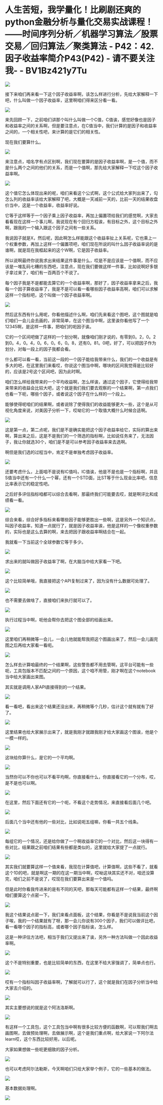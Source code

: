 # 人生苦短，我学量化！比刷剧还爽的python金融分析与量化交易实战课程！——时间序列分析／机器学习算法／股票交易／回归算法／聚类算法 - P42：42.因子收益率简介P43(P42) - 请不要关注我- - BV1Bz421y7Tu

![](img/8d3a129e8ccf20767ce29928cc5b427b_0.png)

接下来咱们再来看一下这个因子收益率啊，该怎么样进行分析，先给大家解释一下吧，什么叫做一个因子收益率，这里啊咱们得来区分看一看。



![](img/8d3a129e8ccf20767ce29928cc5b427b_2.png)

来先回顾一下，之前咱们讲那个叫什么叫做一个C值，C值诶，感觉好像也是因子和收益率之间的关系啊，但是要注意点，在C值当中，我们计算的是因子和收益率之间的，一个相关性吧，来计算的是它们的相关性。

现在我们要算什么。

![](img/8d3a129e8ccf20767ce29928cc5b427b_4.png)

来注意点，咱名字有点区别啊，我们现在要算的是因子收益率啊，是一个值，而不是什么两个之间的他们的关系，而是一个值啊，那先给大家解释一下哎这个因子收益率啊。



![](img/8d3a129e8ccf20767ce29928cc5b427b_6.png)

这个值它怎么体现出来的呢，咱们来看这个公式啊，这个公式给大家列出来了，勾怎么列的收益率该给大家解释了吧，大概是一天减前一天的，比前一天的结果收盘价当中，这是一个收益率，收益率好说。

它等于这样等于一个因子乘上因子收益率，再加上偏置项给我们的感觉啊，大家去看看现在这样一个事儿啊，我说现在有个回归方程诶，有目标之外，这个目标之外啊，跟我的一个输入跟这个因子之间有一些关系。

我说因子就是X，然后呢，因此啊怎么样能跟这个收益率扯上关系呢，它也乘上一个权重参数，再加上这样一个偏置项吧，咱们现在所说的叫什么因子收益率说的是谁啊，就是现在我框起来的这个W啊，它是因子收益率。

所以说啊最终你说我求出来结果这件事是什么，哎是不是应该是一个值啊，而不应该是一堆乱码七糟的东西吧，注意点，现在我们要做这样一件事，比如说啊好多银子拿过来了，咱们有一百两百个不说了。

每个因子我是不是都能去算它的一个收益率啊，那好了，因子收益率拿来之后，我每一个因子算收益率了，我是不是可以看一看哪些因子收益率高啊，咱们可以求解这样一个指标吧，这个叫做一个因子收益率啊。



![](img/8d3a129e8ccf20767ce29928cc5b427b_8.png)

然后这东西有什么用呢，你看他描述什么啊，咱们先来看这个图吧，这个图就是咱们咱们一会儿会去画的，非常简单，在这个图当中啊，这里诶你看他写了一个12345啊，是这样一件事，把咱们的呃因子诶。

它的一个区间吧做了这样的一个划分啊，就像咱们刚才说的，有零到0。2，0。2到0。4，0。4，0。6，0。6，0。8，还有0。81。0吧，好了，可以把因子作为划分，对每一段上的因子我都会看。

什么都可以看一看，当前这一段的一个因子能给我带来什么，我们的一个收益是有多大的吧，在这里我们来看哎，你说这个图当中啊，哪块的区间我觉得是比较好的，应该是2号这个区间吧，因为此时啊。

咱们怎么样给我带来的一个平均收益啊，怎么样诶，通过这个因子，它使得给我带来带来的收益会比较大吧，这个就是我们我们要去观察的一个结果啊，第一点我们也看一下呃，哪些个因子，或者说这个因子在什么样的一个段上。

能够使得呢咱们的结果啊，或者说除了使得我们的收益能够更大一些，这个是从可视化角度来说，对美因子分析一下，哎呦它的一个取值大概什么时候合适啊。



![](img/8d3a129e8ccf20767ce29928cc5b427b_10.png)

这是第一点，第二点呢，我们是不是确实能把这个因子收益率给它，实际的算出来啊，算出来之后，这是不是我们的一个筛选的指标啊，比如说任务来了，无法因子，我让你就选30个，咱们是不是可以参考因子收益率来去选啊。

啊但是我们选的过程当中，肯定不是单独考虑因子收益率。

![](img/8d3a129e8ccf20767ce29928cc5b427b_12.png)

还要考虑什么，上面咱不是说有IC值吗，IC值诶，他是不是也是一个指标啊，并且S值当中还有一个什么一个幂，还有一个STD面，比ST等于什么现金比率吧，信息比率表示它的稳定性吧。

之后好多评估指标咱都可以综合去看啊，那最终我们可能要去哎，就是啊评比和成绩看一看。

![](img/8d3a129e8ccf20767ce29928cc5b427b_14.png)

综合来看，综合好多指标来看哪些因子能够更胜出一些啊，这是另外一个知识点，叫因子收益率，知道一点就行了，就是因子收益率诶，他是这样的一个像权重参数的，实际也是这么去算的啊，来去把因子跟收益率啊结合在一起。

我就看一下当前这个全球参数它等于多少。

![](img/8d3a129e8ccf20767ce29928cc5b427b_16.png)

求出来的就叫做因子收益率了啊，在大脑当中给大家看一下吧。

![](img/8d3a129e8ccf20767ce29928cc5b427b_18.png)

这个比较简单哦，我直接把这个API复制过来了，因为没有什么数据可处理了。

![](img/8d3a129e8ccf20767ce29928cc5b427b_20.png)

也不需要去做啥了，直接咱们来执行就可以了。

![](img/8d3a129e8ccf20767ce29928cc5b427b_22.png)

执行过程当中啊，呃他会帮你去把这个图全部的给画出来。

![](img/8d3a129e8ccf20767ce29928cc5b427b_24.png)

这里咱们再稍微等一会儿，一会儿他就能帮我把这个图画出来了，然后一会儿画完图之后再给大家看一看呃。

![](img/8d3a129e8ccf20767ce29928cc5b427b_26.png)

怎么样去计算咱最终的一个结果啊，这些警告都不用去管啊，这平台可能有一些呃，工具包版本不匹配之间的一个原因，这个咱不用管，刚才啊在这个notebook当中给大家画出来图。

其实就是调用人家API直接得到的一个结果。

![](img/8d3a129e8ccf20767ce29928cc5b427b_28.png)

看一看吧，看出来这个结果还没出来，再稍微等个几秒，估计这个就有就有了好了。

![](img/8d3a129e8ccf20767ce29928cc5b427b_30.png)

这里结果也给大家展示出来了，就是我刚才就跟我刚才给大家画这个图诶，他是个一模一样的。

![](img/8d3a129e8ccf20767ce29928cc5b427b_32.png)

这块给你算什么，是它的一个平均啊。

![](img/8d3a129e8ccf20767ce29928cc5b427b_34.png)

当然你可以不你也可以不看平均啊，你直接看什么，你直接看它的一个分布，哎，是不是也可以啊。

![](img/8d3a129e8ccf20767ce29928cc5b427b_36.png)

在这里，然后下面还有它的一个呃，不看这个走势情况，来直接看后面几个吧。

![](img/8d3a129e8ccf20767ce29928cc5b427b_38.png)

后面几个当中还有他的一些对比，比如说呃五组嘛，你看一共五个线条。

![](img/8d3a129e8ccf20767ce29928cc5b427b_40.png)

每组它的一个情况，还是给你做了一个啊收益率它的一个对比，然后这一块得有一些对比，结果跟之前咱们结果有些都是类似的，这里就给大家提了一点就行。



![](img/8d3a129e8ccf20767ce29928cc5b427b_42.png)

其实我们就要算这样一个值来看，我现在计算值吧，计算值啊，这些不看了，就看这个1D的吧，就是啊这一期的在这一期当中啊，哎呦这块其实还不对，咱还没算完，咱们之前不是说了，哎现在我们要算出来是一个值吗。

但是此时你看我传进来的是有不同的天吧，那每天可能都有这样一个结果，最终啊咱们要算这个点密一下。

![](img/8d3a129e8ccf20767ce29928cc5b427b_44.png)

我这个结果说点密一下，我们来看点面板，这个结果，你看是不是说我当前这个因子唉，我的一个结果就有了呀，那一会儿你说有300个因子，我们可以做评比吧，看一看哪个因子的指标高，或者哪个因子指标诶，怎么样。

这是一种评估方法吧，相当于我们又提出来了诶，另外一种方法叫做一个因此收益率啊。

![](img/8d3a129e8ccf20767ce29928cc5b427b_46.png)

这个不是特别重要，也是比较简单的东西，在这里不给大家强调了，简单点也行。

![](img/8d3a129e8ccf20767ce29928cc5b427b_48.png)

哎有一个指标叫因子收益率啊，了解就可以行了，这个就是我们在因子分析当中给大家去介绍的。

![](img/8d3a129e8ccf20767ce29928cc5b427b_50.png)

其实主要想说的就是这个阿法洛斯啊。

![](img/8d3a129e8ccf20767ce29928cc5b427b_52.png)

有这样一个工具包，这个工具包当中啊有很多比较方便的函数啊，可以帮我们啊去画图啊，去做预处理啊，去做展示啊，这个是我们重点啊，给大家说一下阿尔法learn哎，这个东西比较好用，以后呢。

大家如果想做一些呃更细致的因子分析。

![](img/8d3a129e8ccf20767ce29928cc5b427b_54.png)

也可以考虑阿尔法勒斯，今天啊咱们只给大家举个例子，它的一些基本的做法。

![](img/8d3a129e8ccf20767ce29928cc5b427b_56.png)

基本数据处理啊。

![](img/8d3a129e8ccf20767ce29928cc5b427b_58.png)